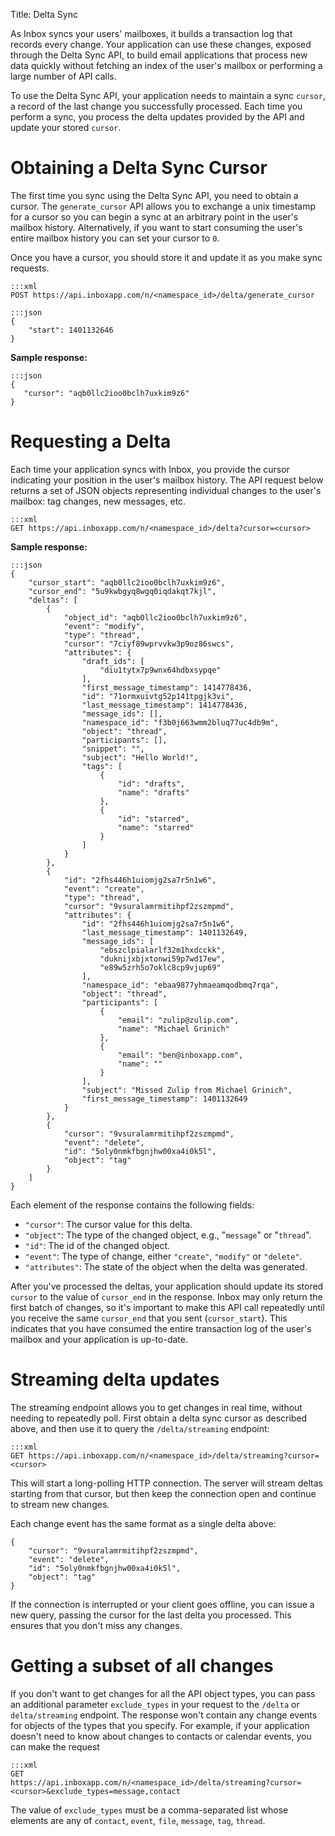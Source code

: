 Title: Delta Sync

As Inbox syncs your users' mailboxes, it builds a transaction log that records
every change. Your application can use these changes, exposed through the Delta
Sync API, to build email applications that process new data quickly without
fetching an index of the user's mailbox or performing a large number of API calls.

To use the Delta Sync API, your application needs to maintain a sync `cursor`,
a record of the last change you successfully processed. Each time you perform a
sync, you process the delta updates provided by the API and update your stored `cursor`.


# Obtaining a Delta Sync Cursor

The first time you sync using the Delta Sync API, you need to obtain a cursor. The
`generate_cursor` API allows you to exchange a unix timestamp for a cursor so you can
begin a sync at an arbitrary point in the user's mailbox history. Alternatively,
if you want to start consuming the user's entire mailbox history you can set
your cursor to `0`.

Once you have a cursor, you should store it and update it as you make sync requests.

```
:::xml
POST https://api.inboxapp.com/n/<namespace_id>/delta/generate_cursor
```

```
:::json
{
    "start": 1401132646
}
```

**Sample response:**

```
:::json
{
   "cursor": "aqb0llc2ioo0bclh7uxkim9z6"
}
```

# Requesting a Delta

Each time your application syncs with Inbox, you provide the cursor indicating
your position in the user's mailbox history. The API request below returns a
set of JSON objects representing individual changes to the user's mailbox: tag
changes, new messages, etc.

```
:::xml
GET https://api.inboxapp.com/n/<namespace_id>/delta?cursor=<cursor>
```

**Sample response:**

```
:::json
{
    "cursor_start": "aqb0llc2ioo0bclh7uxkim9z6",
    "cursor_end": "5u9kwbgyq8wgq0iqdakqt7kjl",
    "deltas": [
        {
            "object_id": "aqb0llc2ioo0bclh7uxkim9z6",
            "event": "modify",
            "type": "thread",
            "cursor": "7ciyf89wprvvkw3p9oz86swcs",
            "attributes": {
                "draft_ids": [
                    "diu1tytx7p9wnx64hdbxsypqe"
                ],
                "first_message_timestamp": 1414778436,
                "id": "71ormxuivtg52p141tpgjk3vi",
                "last_message_timestamp": 1414778436,
                "message_ids": [],
                "namespace_id": "f3b0j663wmm2bluq77uc4db9m",
                "object": "thread",
                "participants": [],
                "snippet": "",
                "subject": "Hello World!",
                "tags": [
                    {
                        "id": "drafts",
                        "name": "drafts"
                    },
                    {
                        "id": "starred",
                        "name": "starred"
                    }
                ]
            }
        },
        {
            "id": "2fhs446h1uiomjg2sa7r5n1w6",
            "event": "create",
            "type": "thread",
            "cursor": "9vsuralamrmitihpf2zszmpmd",
            "attributes": {
                "id": "2fhs446h1uiomjg2sa7r5n1w6",
                "last_message_timestamp": 1401132649,
                "message_ids": [
                    "ebszclpialarlf32m1hxdcckk",
                    "duknijxbjxtonwi59p7wd17ew",
                    "e89w5zrh5o7oklc8cp9vjup69"
                ],
                "namespace_id": "ebaa9877yhmaeamqodbmq7rqa",
                "object": "thread",
                "participants": [
                    {
                        "email": "zulip@zulip.com",
                        "name": "Michael Grinich"
                    },
                    {
                        "email": "ben@inboxapp.com",
                        "name": ""
                    }
                ],
                "subject": "Missed Zulip from Michael Grinich",
                "first_message_timestamp": 1401132649
            }
        },
        {
            "cursor": "9vsuralamrmitihpf2zszmpmd",
            "event": "delete",
            "id": "5oly0nmkfbgnjhw00xa4i0k5l",
            "object": "tag"
        }
    ]
}
```
Each element of the response contains the following fields:

* `"cursor"`: The cursor value for this delta.
* `"object"`: The type of the changed object, e.g., "`message`" or "`thread`".
* `"id"`: The id of the changed object.
* `"event"`: The type of change, either `"create"`, `"modify"` or `"delete"`.
* `"attributes"`: The state of the object when the delta was generated.

After you've processed the deltas, your application should update its stored `cursor` to the value of `cursor_end` in the response. Inbox may only return the first batch of changes, so it's important to make this API call repeatedly until you receive the same `cursor_end` that you sent (`cursor_start`). This indicates that you have consumed the entire transaction log of the user's mailbox and your application is up-to-date.

# Streaming delta updates
The streaming endpoint allows you to get changes in real time, without needing to repeatedly poll. First obtain a delta sync cursor as described above, and then use it to query the `/delta/streaming` endpoint:

```
:::xml
GET https://api.inboxapp.com/n/<namespace_id>/delta/streaming?cursor=<cursor>
```

This will start a long-polling HTTP connection. The server will stream deltas
starting from that cursor, but then keep the connection open and continue to
stream new changes.

Each change event has the same format as a single delta above:
```
{
    "cursor": "9vsuralamrmitihpf2zszmpmd",
    "event": "delete",
    "id": "5oly0nmkfbgnjhw00xa4i0k5l",
    "object": "tag"
}
```

If the connection is interrupted or your client goes offline, you can issue
a new query, passing the cursor for the last delta you processed. This ensures
that you don't miss any changes.

# Getting a subset of all changes
If you don't want to get changes for all the API object types, you can pass an
additional parameter `exclude_types` in your request to the `/delta` or
`delta/streaming` endpoint. The response won't contain any change events for
objects of the types that you specify. For example, if your application doesn't
need to know about changes to contacts or calendar events, you can make the
request

```
:::xml
GET
https://api.inboxapp.com/n/<namespace_id>/delta/streaming?cursor=<cursor>&exclude_types=message,contact
```

The value of `exclude_types` must be a comma-separated list whose elements are
any of `contact`, `event`, `file`, `message`, `tag`, `thread`.
